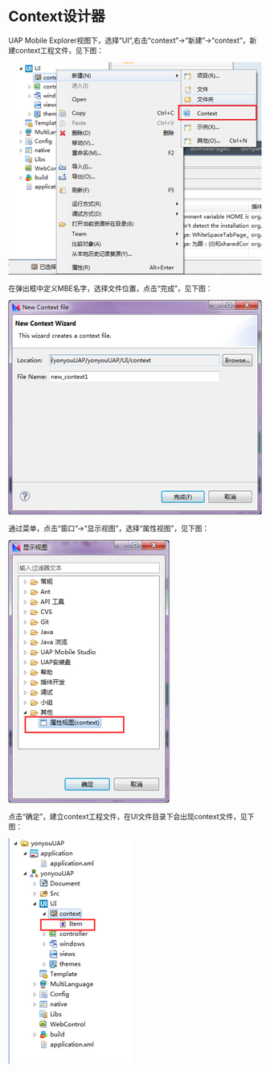 # Context设计器

UAP Mobile Explorer视图下，选择“UI”,右击“context”->“新建”->“context”，新建context工程文件，见下图：

![](/articles/studio/8-/images/image75.png)

在弹出框中定义MBE名字，选择文件位置，点击“完成”，见下图：

![](/articles/studio/8-/images/image76.png)

通过菜单，点击“窗口”->“显示视图”，选择“属性视图”，见下图：

![](/articles/studio/8-/images/image77.png)

点击“确定”，建立context工程文件，在UI文件目录下会出现context文件，见下图：

![](/articles/studio/8-/images/image78.png)

